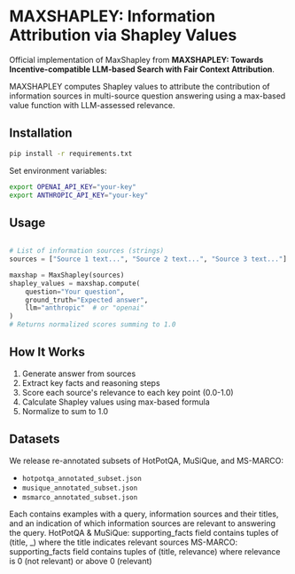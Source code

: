 # MAXSHAPLEY: Information Attribution via Shapley Values

Official implementation of MaxShapley from **MAXSHAPLEY: Towards Incentive-compatible LLM-based Search with Fair Context Attribution**.

MAXSHAPLEY computes Shapley values to attribute the contribution of information sources in multi-source question answering using a max-based value function with LLM-assessed relevance.

## Installation

```bash
pip install -r requirements.txt
```

Set environment variables:
```bash
export OPENAI_API_KEY="your-key"
export ANTHROPIC_API_KEY="your-key"
```

## Usage

```python

# List of information sources (strings)
sources = ["Source 1 text...", "Source 2 text...", "Source 3 text..."]

maxshap = MaxShapley(sources)
shapley_values = maxshap.compute(
    question="Your question",
    ground_truth="Expected answer",
    llm="anthropic"  # or "openai"
)
# Returns normalized scores summing to 1.0
```

## How It Works

1. Generate answer from sources
2. Extract key facts and reasoning steps
3. Score each source's relevance to each key point (0.0-1.0)
4. Calculate Shapley values using max-based formula
5. Normalize to sum to 1.0

## Datasets

We release re-annotated subsets of HotPotQA, MuSiQue, and MS-MARCO:
- `hotpotqa_annotated_subset.json`
- `musique_annotated_subset.json`
- `msmarco_annotated_subset.json`

Each contains examples with a query, information sources and their titles, and an indication of which information sources are relevant to answering the query. 
HotPotQA & MuSiQue: supporting_facts field contains tuples of (title, _) where the title indicates relevant sources
MS-MARCO: supporting_facts field contains tuples of (title, relevance) where relevance is 0 (not relevant) or above 0 (relevant)
